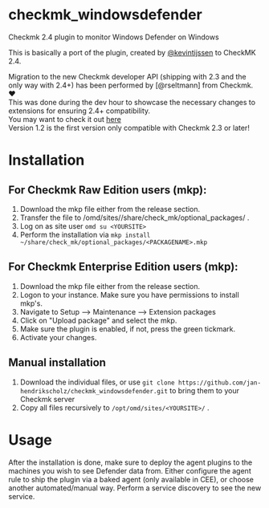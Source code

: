 # checkmk_windowsdefender
Checkmk 2.4 plugin to monitor Windows Defender on Windows

This is basically a port of the plugin, created by [@kevintijssen](https://github.com/kevintijssen/check_mk/tree/master/Windows/Defender) to CheckMK 2.4.

Migration to the new Checkmk developer API (shipping with 2.3 and the only way with 2.4+) has been performed by [@rseltmann] from Checkmk. :heart:\
This was done during the dev hour to showcase the necessary changes to extensions for ensuring 2.4+ compatibility.\
You may want to check it out [here](https://www.youtube.com/watch?v=bb4CnEpcKAM)\
Version 1.2 is the first version only compatible with Checkmk 2.3 or later!

# Installation

## For Checkmk Raw Edition users (mkp):
  1. Download the mkp file either from the release section.
  2. Transfer the file to /omd/sites/<YOURSITE>/share/check_mk/optional_packages/ .
  3. Log on as site user `omd su <YOURSITE>` 
  4. Perform the installation via `mkp install ~/share/check_mk/optional_packages/<PACKAGENAME>.mkp`
  
## For Checkmk Enterprise Edition users (mkp):
  1. Download the mkp file either from the release section.
  2. Logon to your instance. Make sure you have permissions to install mkp's.
  3. Navigate to Setup --> Maintenance --> Extension packages
  4. Click on "Upload package" and select the mkp.
  5. Make sure the plugin is enabled, if not, press the green tickmark.
  6. Activate your changes.
  
## Manual installation
  1. Download the individual files, or use `git clone https://github.com/jan-hendrikscholz/checkmk_windowsdefender.git` to bring them to your Checkmk server
  2. Copy all files recursively to `/opt/omd/sites/<YOURSITE>/` . 
  
# Usage
After the installation is done, make sure to deploy the agent plugins to the machines you wish to see Defender data from. Either configure the agent rule to ship the plugin via a baked agent (only available in CEE), or choose another automated/manual way.
Perform a service discovery to see the new service.
